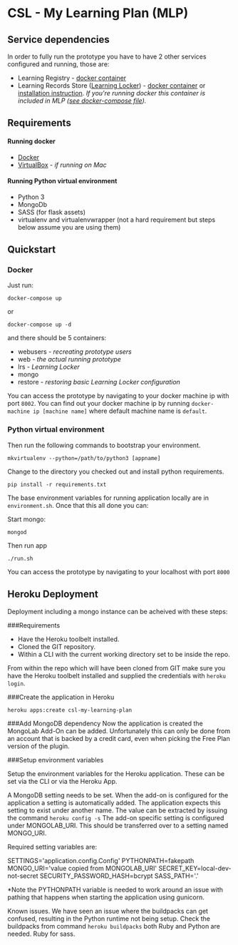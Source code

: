 CSL - My Learning Plan (MLP)
============================


Service dependencies
--------------------
In order to fully run the prototype you have to have 2 other services configured and running, those are:
  - Learning Registry - [docker container](https://github.com/crossgovernmentservices/csl-learningregistry-containers)
  - Learning Records Store ([Learning Locker](https://learninglocker.net/)) - [docker container](https://github.com/LearningLocker/docs/issues/15) or [installation instruction](http://docs.learninglocker.net/installation). *If you're running docker this container is included in MLP ([see docker-compose file](docker-compose.yml#L31)).*


Requirements
------------
#### Running docker
 - [Docker](https://www.docker.com)
 - [VirtualBox](https://www.virtualbox.org) - *if running on Mac*

#### Running Python virtual environment
- Python 3
- MongoDb
- SASS (for flask assets)
- virtualenv and virtualenvwrapper (not a hard requirement but steps below assume you are using them)


Quickstart
----------

### Docker
Just run:
```
docker-compose up
```
or
```
docker-compose up -d
```
and there should be 5 containers: 
  - webusers - *recreating prototype users*
  - web - *the actual running prototype*
  - lrs - *Learning Locker*
  - mongo
  - restore - *restoring basic Learning Locker configuration*

You can access the prototype by navigating to your docker machine ip with port `8002`. You can find out your docker machine ip by running `docker-machine ip [machine name]` where default machine name is `default`.

### Python virtual environment


Then run the following commands to bootstrap your environment.

```
mkvirtualenv --python=/path/to/python3 [appname]
```
Change to the directory you checked out and install python requirements.

```
pip install -r requirements.txt
```

The base environment variables for running application locally are in `environment.sh`.
Once that this all done you can:

Start mongo:
```
mongod
```

Then run app
```
./run.sh
```
You can access the prototype by navigating to your localhost with port `8000`


Heroku Deployment
----------
Deployment including a mongo instance can be acheived with these steps:

###Requirements
- Have the Heroku toolbelt installed.
- Cloned the GIT repository.
- Within a CLI with the current working directory set to be inside the repo.

From within the repo which will have been cloned from GIT make sure you have the Heroku toolbelt installed and supplied the credentials with `heroku login`.

###Create the application in Heroku

```
heroku apps:create csl-my-learning-plan
```

###Add MongoDB dependency
Now the application is created the MongoLab Add-On can be added.  Unfortunately this can only be done from an account that is backed by a credit card, even when picking the Free Plan version of the plugin.

###Setup environment variables

Setup the environment variables for the Heroku application.  These can be set via the CLI or via the Heroku App.

A MongoDB setting needs to be set.  When the add-on is configured for the application a setting is automatically added.  The application expects this setting to exist under another name.  The value can be extracted by issuing the command 
```heroku config -s```
The add-on specific setting is configured under MONGOLAB_URI.  This should be transferred over to a setting named MONGO_URI.

Required setting variables are:

SETTINGS='application.config.Config'
PYTHONPATH=fakepath
MONGO_URI='value copied from MONGOLAB_URI'
SECRET_KEY=local-dev-not-secret
SECURITY_PASSWORD_HASH=bcrypt
SASS_PATH='.'

*Note the PYTHONPATH variable is needed to work around an issue with pathing that happens when starting the application using gunicorn.


Known issues.  We have seen an issue where the buildpacks can get confused, resulting in the Python runtime not being setup.  Check the buildpacks from command `heroku buildpacks` both Ruby and Python are needed.  Ruby for sass.

